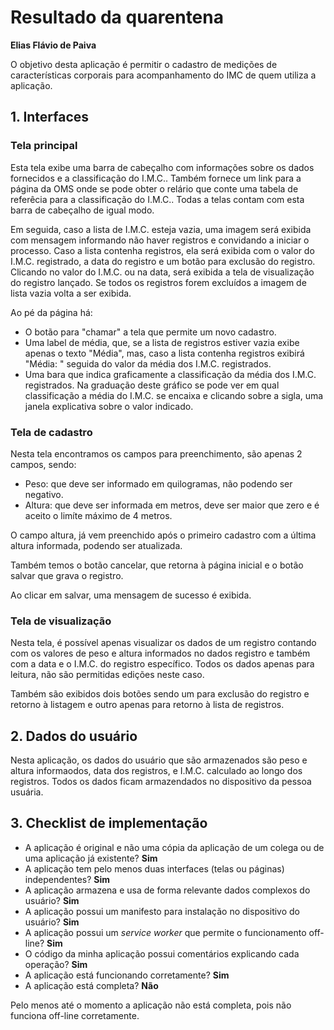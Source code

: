 # Resultado da quarentena

**Elias Flávio de Paiva**

O objetivo desta aplicação é permitir o cadastro de medições de características corporais para acompanhamento do IMC de quem utiliza a aplicação.

## 1. Interfaces

### Tela principal

Esta tela exibe uma barra de cabeçalho com informações sobre os dados fornecidos e a classificação do I.M.C.. Também fornece um link para a página da OMS onde se pode obter o relário que conte uma tabela de referêcia para a classificação do I.M.C.. Todas a telas contam com esta barra de cabeçalho de igual modo.

Em seguida, caso a lista de I.M.C. esteja vazia, uma imagem será exibida com mensagem informando não haver registros e convidando a iniciar o processo. Caso a lista contenha registros, ela será exibida com o valor do I.M.C. registrado, a data do registro e um botão para exclusão do registro. Clicando no valor do I.M.C. ou na data, será exibida a tela de visualização do registro lançado. Se todos os registros forem excluídos a imagem de lista vazia volta a ser exibida.

Ao pé da página há:
 - O botão para "chamar" a tela que permite um novo cadastro.
 - Uma label de média, que, se a lista de registros estiver vazia exibe apenas o texto "Média", mas, caso a lista contenha registros exibirá "Média: " seguida do valor da média dos I.M.C. registrados.
 - Uma bara que indica graficamente a classificação da média dos I.M.C. registrados. Na graduação deste gráfico se pode ver em qual classificação a média do I.M.C. se encaixa e clicando sobre a sigla, uma janela explicativa sobre o valor indicado.

### Tela de cadastro

Nesta tela encontramos os campos para preenchimento, são apenas 2 campos, sendo:
 - Peso: que deve ser informado em quilogramas, não podendo ser negativo.
 - Altura: que deve ser informada em metros, deve ser maior que zero e é aceito o limíte máximo de 4 metros.

 O campo altura, já vem preenchido após o primeiro cadastro com a última altura informada, podendo ser atualizada.

 Também temos o botão cancelar, que retorna à página inicial e o botão salvar que grava o registro.

 Ao clicar em salvar, uma mensagem de sucesso é exibida.

### Tela de visualização

Nesta tela, é possível apenas visualizar os dados de um registro contando com os valores de peso e altura informados no dados registro e também com a data e o I.M.C. do registro específico. Todos os dados apenas para leitura, não são permitidas edições neste caso.

Também são exibidos dois botões sendo um para exclusão do registro e retorno à listagem e outro apenas para retorno à lista de registros.

## 2. Dados do usuário

Nesta aplicação, os dados do usuário que são armazenados são peso e altura informaodos, data dos registros, e I.M.C. calculado ao longo dos registros. Todos os dados ficam armazendados no dispositivo da pessoa usuária.

## 3. Checklist de implementação

- A aplicação é original e não uma cópia da aplicação de um colega ou de uma aplicação já existente? **Sim**
- A aplicação tem pelo menos duas interfaces (telas ou páginas) independentes? **Sim**
- A aplicação armazena e usa de forma relevante dados complexos do usuário? **Sim**
- A aplicação possui um manifesto para instalação no dispositivo do usuário? **Sim**
- A aplicação possui um _service worker_ que permite o funcionamento off-line? **Sim**
- O código da minha aplicação possui comentários explicando cada operação? **Sim**
- A aplicação está funcionando corretamente? **Sim**
- A aplicação está completa? **Não**

Pelo menos até o momento a aplicação não está completa, pois não funciona off-line corretamente.